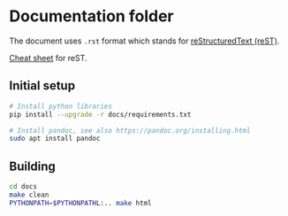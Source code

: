 # Documentation folder

The document uses `.rst` format which stands for 
[reStructuredText (reST)](https://docutils.sourceforge.io/docs/user/rst/quickstart.html).

[Cheat sheet](http://openalea.gforge.inria.fr/doc/openalea/doc/_build/html/source/sphinx/rest_syntax.html)
for reST. 

## Initial setup

```bash
# Install python libraries
pip install --upgrade -r docs/requirements.txt

# Install pandoc, see also https://pandoc.org/installing.html
sudo apt install pandoc
```

## Building

```bash
cd docs
make clean
PYTHONPATH=$PYTHONPATHL:.. make html
```
